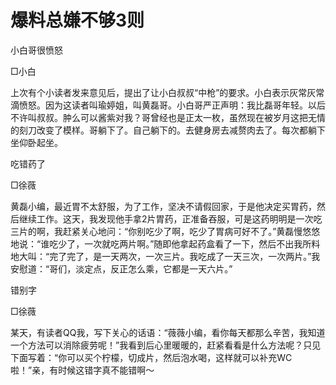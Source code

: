 # 爆料总嫌不够3则

小白哥很愤怒

□小白

上次有个小读者发来意见后，提出了让小白叔叔“中枪”的要求。小白表示灰常灰常滴愤怒。因为这读者叫瑜婷姐，叫黄磊哥。小白哥严正声明：我比磊哥年轻。以后不许叫叔叔。肿么可以酱紫对我？哥曾经也是正太一枚，虽然现在被岁月这把无情的刻刀改变了模样。哥躺下了。自己躺下的。去健身房去减赘肉去了。每次都躺下坐仰卧起坐。

吃错药了

□徐薇

黄磊小编，最近胃不太舒服，为了工作，坚决不请假回家，于是他决定买胃药，然后继续工作。这天，我发现他手拿2片胃药，正准备吞服，可是这药明明是一次吃三片的啊，我赶紧关心地问：“你别吃少了啊，吃少了胃病可好不了。”黄磊慢悠悠地说：“谁吃少了，一次就吃两片啊。”随即他拿起药盒看了一下，然后不出我所料地大叫：“完了完了，是一天两次，一次三片。我吃成了一天三次，一次两片。”我安慰道：“哥们，淡定点，反正怎么乘，它都是一天六片。”

错别字

□徐薇

某天，有读者QQ我，写下关心的话语：“薇薇小编，看你每天都那么辛苦，我知道一个方法可以消除疲劳呢！”我看到后心里暖暖的，赶紧看看是什么方法呢？只见下面写着：“你可以买个柠檬，切成片，然后泡水喝，这样就可以补充WC啦！”亲，有时候这错字真不能错啊～